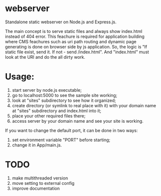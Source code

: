 # webserver
Standalone static webserver on Node.js and Express.js.

The main concept is to serve static files and always show index.html instead of 404 error. This feachure is required for application building where CMS feachures such as uri path routing and dynamic page generating is done on browser side by js application.
So, the logic is "If static file exist, send it. If not - send /index.html". And "index.html" must look at the URI and do the all dirty work.

# Usage:
1) start server by node.js executable;
2) go to localhost:5000 to see the sample site working;
3) look at "sites" subdirectory to see how it organized;
4) create directory (or symlink to real place with it) with your domain name at "sites" subdirectory and index.html into it;
5) place your other required files there;
6) access server by your domain name and see your site is working.

If you want to change the default port, it can be done in two ways:
1) set environment variable "PORT" before starting;
2) change it in App/main.js.

# TODO
1) make multithreaded version
2) move setting to external config
3) improve documentation

